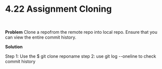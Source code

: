 # 4.22 Assignment Cloning
<br>

<b>Problem</b>
Clone a repofrom the remote repo into local repo. Ensure that you can view the entire commit history.

<b>Solution</b>

Step 1: Use the $ git clone reponame
step 2: use git log --oneline to check commit history
